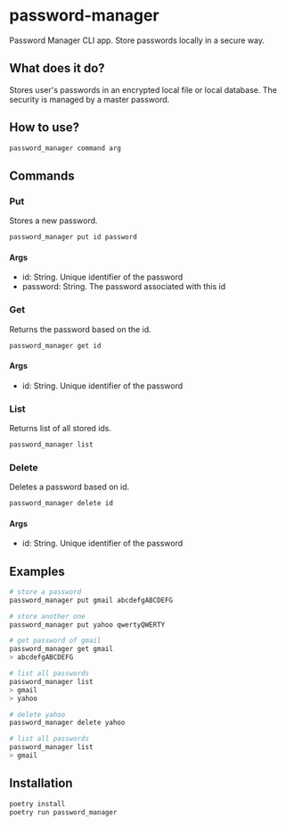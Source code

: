 # password-manager

Password Manager CLI app. Store passwords locally in a secure way.

## What does it do?

Stores user's passwords in an encrypted local file or local database. The security is managed by a master password.

## How to use?

```bash
password_manager command arg
```

## Commands

### Put

Stores a new password.

```bash
password_manager put id password
```

#### Args

- id: String. Unique identifier of the password
- password: String. The password associated with this id

### Get

Returns the password based on the id.

```bash
password_manager get id
```

#### Args

- id: String. Unique identifier of the password

### List

Returns list of all stored ids.

```bash
password_manager list
```

### Delete

Deletes a password based on id.

```bash
password_manager delete id
```

#### Args

- id: String. Unique identifier of the password

## Examples

```bash
# store a password
password_manager put gmail abcdefgABCDEFG

# store another one
password_manager put yahoo qwertyQWERTY

# get password of gmail
password_manager get gmail
> abcdefgABCDEFG

# list all passwords
password_manager list
> gmail
> yahoo

# delete yahoo
password_manager delete yahoo

# list all passwords
password_manager list
> gmail
```

## Installation

```bash
poetry install
poetry run password_manager
```
